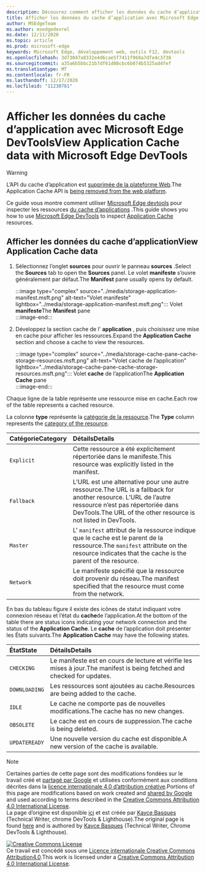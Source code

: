 ```yaml
---
description: Découvrez comment afficher les données du cache d’application à partir du panneau application de Microsoft Edge DevTools.
title: Afficher les données du cache d’application avec Microsoft Edge DevTools
author: MSEdgeTeam
ms.author: msedgedevrel
ms.date: 12/11/2020
ms.topic: article
ms.prod: microsoft-edge
keywords: Microsoft Edge, développement web, outils F12, devtools
ms.openlocfilehash: 3d73047a8332e4d6cae5f7411f968a7dfe4c3738
ms.sourcegitcommit: a35a6b5bbc21b7df61d08cbc6b074b5325ad4fef
ms.translationtype: MT
ms.contentlocale: fr-FR
ms.lasthandoff: 12/17/2020
ms.locfileid: "11230781"
---
```

<!-- Copyright Kayce Basques 

   Licensed under the Apache License, Version 2.0 (the "License");
   you may not use this file except in compliance with the License.
   You may obtain a copy of the License at

       https://www.apache.org/licenses/LICENSE-2.0

   Unless required by applicable law or agreed to in writing, software
   distributed under the License is distributed on an "AS IS" BASIS,
   WITHOUT WARRANTIES OR CONDITIONS OF ANY KIND, either express or implied.
   See the License for the specific language governing permissions and
   limitations under the License.  -->  

# <span data-ttu-id="0621d-104">Afficher les données du cache d’application avec Microsoft Edge DevTools</span><span class="sxs-lookup"><span data-stu-id="0621d-104">View Application Cache data with Microsoft Edge DevTools</span></span>  

> [!WARNING]
> <span data-ttu-id="0621d-105">L’API du cache d’application est [supprimée de la plateforme Web][HTMLStandardOfflineWebApplications].</span><span class="sxs-lookup"><span data-stu-id="0621d-105">The Application Cache API is [being removed from the web platform][HTMLStandardOfflineWebApplications].</span></span>  

<span data-ttu-id="0621d-106">Ce guide vous montre comment utiliser [Microsoft Edge devtools][MicrosoftEdgeDevTools] pour inspecter les ressources [du cache d’applications][MDNWebAPIsWindowApplicationCache] .</span><span class="sxs-lookup"><span data-stu-id="0621d-106">This guide shows you how to use [Microsoft Edge DevTools][MicrosoftEdgeDevTools] to inspect [Application Cache][MDNWebAPIsWindowApplicationCache] resources.</span></span>  

## <span data-ttu-id="0621d-107">Afficher les données du cache d’application</span><span class="sxs-lookup"><span data-stu-id="0621d-107">View Application Cache data</span></span>  

1.  <span data-ttu-id="0621d-108">Sélectionnez l’onglet **sources** pour ouvrir le panneau **sources** .</span><span class="sxs-lookup"><span data-stu-id="0621d-108">Select the **Sources** tab to open the **Sources** panel.</span></span>  <span data-ttu-id="0621d-109">Le volet **manifeste** s’ouvre généralement par défaut.</span><span class="sxs-lookup"><span data-stu-id="0621d-109">The **Manifest** pane usually opens by default.</span></span>  
    
    :::image type="complex" source="../media/storage-application-manifest.msft.png" alt-text="Volet manifeste" lightbox="../media/storage-application-manifest.msft.png":::
       <span data-ttu-id="0621d-111">Volet **manifeste**</span><span class="sxs-lookup"><span data-stu-id="0621d-111">The **Manifest** pane</span></span>  
    :::image-end:::  

1.  <span data-ttu-id="0621d-112">Développez la section cache de l' **application** , puis choisissez une mise en cache pour afficher les ressources.</span><span class="sxs-lookup"><span data-stu-id="0621d-112">Expand the **Application Cache** section and choose a cache to view the resources.</span></span>  
    
    :::image type="complex" source="../media/storage-cache-pane-cache-storage-resources.msft.png" alt-text="Volet cache de l’application" lightbox="../media/storage-cache-pane-cache-storage-resources.msft.png":::
       <span data-ttu-id="0621d-114">Volet **cache** de l’application</span><span class="sxs-lookup"><span data-stu-id="0621d-114">The **Application Cache** pane</span></span>  
    :::image-end:::  

<span data-ttu-id="0621d-115">Chaque ligne de la table représente une ressource mise en cache.</span><span class="sxs-lookup"><span data-stu-id="0621d-115">Each row of the table represents a cached resource.</span></span>  

<span data-ttu-id="0621d-116">La colonne **type** représente la [catégorie de la ressource][MDNHTMLResourcesInAnApplicationCache].</span><span class="sxs-lookup"><span data-stu-id="0621d-116">The **Type** column represents the [category of the resource][MDNHTMLResourcesInAnApplicationCache].</span></span>  

| <span data-ttu-id="0621d-117">Catégorie</span><span class="sxs-lookup"><span data-stu-id="0621d-117">Category</span></span> | <span data-ttu-id="0621d-118">Détails</span><span class="sxs-lookup"><span data-stu-id="0621d-118">Details</span></span> |  
|:--- |:--- |  
| `Explicit` | <span data-ttu-id="0621d-119">Cette ressource a été explicitement répertoriée dans le manifeste.</span><span class="sxs-lookup"><span data-stu-id="0621d-119">This resource was explicitly listed in the manifest.</span></span> |  
| `Fallback` | <span data-ttu-id="0621d-120">L’URL est une alternative pour une autre ressource.</span><span class="sxs-lookup"><span data-stu-id="0621d-120">The URL is a fallback for another resource.</span></span>  <span data-ttu-id="0621d-121">L’URL de l’autre ressource n’est pas répertoriée dans DevTools.</span><span class="sxs-lookup"><span data-stu-id="0621d-121">The URL of the other resource is not listed in DevTools.</span></span> |  
| `Master` | <span data-ttu-id="0621d-122">L' `manifest` attribut de la ressource indique que le cache est le parent de la ressource.</span><span class="sxs-lookup"><span data-stu-id="0621d-122">The `manifest` attribute on the resource indicates that the cache is the parent of the resource.</span></span> |  
| `Network` | <span data-ttu-id="0621d-123">Le manifeste spécifié que la ressource doit provenir du réseau.</span><span class="sxs-lookup"><span data-stu-id="0621d-123">The manifest specified that the resource must come from the network.</span></span> |  

<!--todo:  replace "Master" phrasing if possible.  -->  

<span data-ttu-id="0621d-124">En bas du tableau figure il existe des icônes de statut indiquant votre connexion réseau et l’état du **cache**de l’application.</span><span class="sxs-lookup"><span data-stu-id="0621d-124">At the bottom of the table there are status icons indicating your network connection and the status of the **Application Cache**.</span></span>  <span data-ttu-id="0621d-125">Le **cache** de l’application doit présenter les États suivants.</span><span class="sxs-lookup"><span data-stu-id="0621d-125">The **Application Cache** may have the following states.</span></span>  

| <span data-ttu-id="0621d-126">État</span><span class="sxs-lookup"><span data-stu-id="0621d-126">State</span></span> | <span data-ttu-id="0621d-127">Détails</span><span class="sxs-lookup"><span data-stu-id="0621d-127">Details</span></span> |  
|:--- |:--- |  
| `CHECKING` | <span data-ttu-id="0621d-128">Le manifeste est en cours de lecture et vérifie les mises à jour.</span><span class="sxs-lookup"><span data-stu-id="0621d-128">The manifest is being fetched and checked for updates.</span></span> |  
| `DOWNLOADING` | <span data-ttu-id="0621d-129">Les ressources sont ajoutées au cache.</span><span class="sxs-lookup"><span data-stu-id="0621d-129">Resources are being added to the cache.</span></span> |  
| `IDLE` | <span data-ttu-id="0621d-130">Le cache ne comporte pas de nouvelles modifications.</span><span class="sxs-lookup"><span data-stu-id="0621d-130">The cache has no new changes.</span></span> |  
| `OBSOLETE` | <span data-ttu-id="0621d-131">Le cache est en cours de suppression.</span><span class="sxs-lookup"><span data-stu-id="0621d-131">The cache is being deleted.</span></span> |  
| `UPDATEREADY` |  <span data-ttu-id="0621d-132">Une nouvelle version du cache est disponible.</span><span class="sxs-lookup"><span data-stu-id="0621d-132">A new version of the cache is available.</span></span> |  

<!-- links -->  

[MicrosoftEdgeDevTools]: ../../devtools-guide-chromium/index.md "Outils de développement Microsoft Edge (chrome) | Documents Microsoft"  

[HTMLStandardOfflineWebApplications]: https://html.spec.whatwg.org/multipage/offline.html#offline "Applications Web hors connexion-norme HTML"  

[MDNHTMLResourcesInAnApplicationCache]: https://developer.mozilla.org/docs/Web/HTML/Using_the_application_cache#Resources_in_an_application_cache "Ressources dans le cache de l’application | MDN"  
[MDNWebAPIsWindowApplicationCache]: https://developer.mozilla.org/docs/Web/API/Window/applicationCache "Window. applicationCache-API Web | MDN"  

> [!NOTE]
> <span data-ttu-id="0621d-137">Certaines parties de cette page sont des modifications fondées sur le travail créé et [partagé par Google][GoogleSitePolicies] et utilisées conformément aux conditions décrites dans la [licence internationale 4,0 d’attribution créative][CCA4IL].</span><span class="sxs-lookup"><span data-stu-id="0621d-137">Portions of this page are modifications based on work created and [shared by Google][GoogleSitePolicies] and used according to terms described in the [Creative Commons Attribution 4.0 International License][CCA4IL].</span></span>  
> <span data-ttu-id="0621d-138">La page d’origine est disponible [ici](https://developers.google.com/web/tools/chrome-devtools/storage/applicationcache) et est créée par [Kayce Basques][KayceBasques] \(Technical Writer, chrome DevTools \& Lighthouse\).</span><span class="sxs-lookup"><span data-stu-id="0621d-138">The original page is found [here](https://developers.google.com/web/tools/chrome-devtools/storage/applicationcache) and is authored by [Kayce Basques][KayceBasques] \(Technical Writer, Chrome DevTools \& Lighthouse\).</span></span>  

[![Creative Commons License][CCby4Image]][CCA4IL]  
<span data-ttu-id="0621d-140">Ce travail est concédé sous une [Licence internationale Creative Commons Attribution4.0][CCA4IL].</span><span class="sxs-lookup"><span data-stu-id="0621d-140">This work is licensed under a [Creative Commons Attribution 4.0 International License][CCA4IL].</span></span>  

[CCA4IL]: https://creativecommons.org/licenses/by/4.0  
[CCby4Image]: https://i.creativecommons.org/l/by/4.0/88x31.png  
[GoogleSitePolicies]: https://developers.google.com/terms/site-policies  
[KayceBasques]: https://developers.google.com/web/resources/contributors/kaycebasques  
